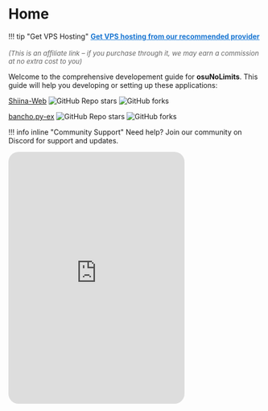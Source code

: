 # Home

!!! tip "Get VPS Hosting"
    <a href="https://pay.vps.direct?ref=hersol" target="_blank" rel="nofollow sponsored" style="font-weight: bold; color: #1976d2; text-decoration: underline;">
      Get VPS hosting from our recommended provider
    </a>  
    <br>
    <span style="font-size: 0.95em; color: #666;">
      <em>(This is an affiliate link – if you purchase through it, we may earn a commission at no extra cost to you)</em>
    </span>

Welcome to the comprehensive developement guide for **osuNoLimits**. This guide will help you developing or setting up these applications:

[Shiina-Web](https://github.com/osu-NoLimits/Shiina-Web) ![GitHub Repo stars](https://img.shields.io/github/stars/osu-NoLimits/Shiina-Web?style=square&color=1783a3) ![GitHub forks](https://img.shields.io/github/forks/osu-NoLimits/Shiina-Web?style=flat&color=1783a3)


[bancho.py-ex](https://github.com/osu-NoLimits/bancho.py-ex) ![GitHub Repo stars](https://img.shields.io/github/stars/osu-NoLimits/bancho.py-ex?style=square&color=1783a3) ![GitHub forks](https://img.shields.io/github/forks/osu-NoLimits/bancho.py-ex?style=flat&color=1783a3)



!!! info inline "Community Support"
    Need help? Join our community on Discord for support and updates.
   <iframe style="border-radius: 20px;" src="https://discord.com/widget?id=1295422749807743037&theme=dark" width="350" height="500" allowtransparency="true" frameborder="0" sandbox="allow-popups allow-popups-to-escape-sandbox allow-same-origin allow-scripts"></iframe>